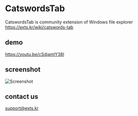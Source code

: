 # CatswordsTab
CatswordsTab is community extension of Windows file explorer  https://exts.kr/wiki/catswords-tab

## demo
https://youtu.be/cSdjamlY38I

## screenshot
![Screenshot](https://raw.githubusercontent.com/gnh1201/CatswordsTab/master/screenshot190215.png)

## contact us
support@exts.kr
